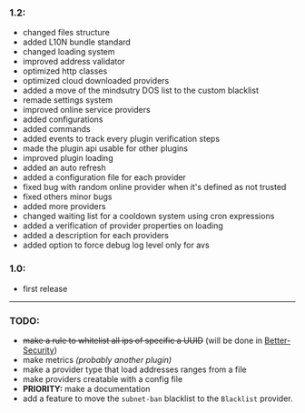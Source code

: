 ### 1.2:
 - changed files structure
 - added L10N bundle standard
 - changed loading system
 - improved address validator
 - optimized http classes
 - optimized cloud downloaded providers
 - added a move of the mindsutry DOS list to the custom blacklist
 - remade settings system 
 - improved online service providers
 - added configurations
 - added commands
 - added events to track every plugin verification steps
 - made the plugin api usable for other plugins
 - improved plugin loading
 - added an auto refresh
 - added a configuration file for each provider
 - fixed bug with random online provider when it's defined as not trusted
 - fixed others minor bugs
 - added more providers
 - changed waiting list for a cooldown system using cron expressions
 - added a verification of provider properties on loading
 - added a description for each providers
 - added option to force debug log level only for avs

### 1.0:
 - first release

--- 

### TODO: 
 - ~~make a rule to whitelist all ips of specific a UUID~~ (will be done in [Better-Security](https://github.com/xpdustry/Better-Security/))
 - make metrics *(probably another plugin)*
 - make a provider type that load addresses ranges from a file
 - make providers creatable with a config file
 - **PRIORITY:** make a documentation
 - add a feature to move the ``subnet-ban`` blacklist to the ``Blacklist`` provider.
